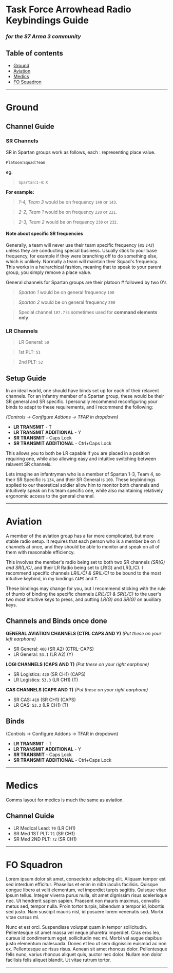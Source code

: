 # Task Force Arrowhead Radio Keybindings Guide
### *for the S7 Arma 3 community*

## Table of contents
- [Ground](#ground)
- [Aviation](#aviation)
- [Medics](#Medics)
- [FO Squadron](#FO-Squadron)

***

# Ground
## Channel Guide
### SR Channels 
SR in Spartan groups work as follows, each : representing place value.

`Platoon`:`Squad`:`Team`

eg.

> `Spartan`:`1-4`: `X`

**For example:**
> *1-4, Team 3* would be on frequency `140` or `143`.

> *2-2, Team 1* would be on frequency `220` or `221`.

> *2-3, Team 2* would be on frequency `230` or `232`.

#### Note about specific SR frequencies
Generally, a team will never use their team specific frequency (*ex `143`*) unless they are conducting special business. Usually stick to your base frequency, for example if they were branching off to do something else, which is unlikely. Normally a team will maintain their Squad's frequency. This works in a heirarchical fashion, meaning that to speak to your parent group, you simply remove a place value.

General channels for Spartan groups are their platoon # followed by two 0's

> *Spartan 1* would be on general frequency `100`

> *Spartan 2* would be on general frequency `200`

> Special channel `107.7` is sometimes used for **command elements only**.

### LR Channels

> LR General: `50`

> 1st PLT: `51`

> 2nd PLT: `52`

## Setup Guide
In an ideal world, one should have binds set up for each of their relavent channels. For an infantry member of a Spartan group, these would be their SR general and SR specific. I personally recommend reconfiguring your binds to adapt to these requirements, and I recommend the following:
 
*(Controls -> Configure Addons -> TFAR in dropdown)*
- **LR TRANSMIT** - T
- **LR TRANSMIT ADDITIONAL** - Y
- **SR TRANSMIT** - Caps Lock
- **SR TRANSMIT ADDITIONAL** - Ctrl+Caps Lock

This allows you to both be LR capable if you are placed in a position requiring one, while also allowing easy and intuitive switching between relavent SR channels. 

Lets imagine an infantryman who is a member of Spartan 1-3, Team 4, so their SR Specific is `134`, and their SR General is `100`. These keybindings applied to our theoretical soldier allow him to monitor both channels and intuitively speak on his team specific one, while also maintaining relatively ergonomic access to the general channel.

***
# Aviation
A member of the aviation group has a far more complicated, but more stable radio setup. It requires that each person who is a member be on 4 channels at once, and they should be able to monitor and speak on all of them with reasonable efficiency. 

This involves the member's radio being set to both two SR channels *(SR(G) and SR(L/C)*, and their LR Radio being set to LR(G) and LR(L/C). I recommend specific channels *LR(L/C) & SR(L/C)* to be bound to the most intuitive keybind, in my bindings `CAPS` and `T`. 

These bindings may change for you, but I recommend sticking with the rule of thumb of binding the specific channels *LR(L/C) & SR(L/C)* to the user's two most intuitive keys to press, and putting *LR(G) and SR(G)* on auxillary keys.

## Channels and Binds once done
**GENERAL AVIATION CHANNELS (CTRL CAPS AND Y)** *(Put these on your left earphone)*
- SR General: `400` (SR A2) (CTRL-CAPS)
- LR General: `53.1` (LR A2) (Y)

**LOGI CHANNELS (CAPS AND T)**  *(Put these on your right earphone)*
- SR Logistics: `420` (SR CH1) (CAPS)
- LR Logistics: `53.3` (LR CH1) (T)

**CAS CHANNELS (CAPS AND T)** *(Put these on your right earphone)*
- SR CAS: `410` (SR CH1) (CAPS)
- LR CAS: `53.2` (LR CH1) (T)

## Binds 
(Controls -> Configure Addons -> TFAR in dropdown)
- **LR TRANSMIT** - T
- **LR TRANSMIT ADDITIONAL** - Y
- **SR TRANSMIT** - Caps Lock
- **SR TRANSMIT ADDITIONAL** - Ctrl+Caps Lock
***
# Medics
Comms layout for medics is much the same as aviation.
## Channel Guide
- LR Medical Lead: `70` (LR CH1)
- SR Med 1ST PLT: `71` (SR CH1)
- SR Med 2ND PLT: `72` (SR CH1)
***
# FO Squadron
Lorem ipsum dolor sit amet, consectetur adipiscing elit. Aliquam tempor est sed interdum efficitur. Phasellus et enim in nibh iaculis facilisis. Quisque congue libero at velit elementum, vel imperdiet turpis sagittis. Quisque vitae ipsum tellus. Integer viverra purus nulla, sit amet dignissim risus scelerisque nec. Ut hendrerit sapien sapien. Praesent non mauris maximus, convallis metus sed, tempor nulla. Proin tortor turpis, bibendum a tempor id, lobortis sed justo. Nam suscipit mauris nisl, id posuere lorem venenatis sed. Morbi vitae cursus mi.

Nunc et est orci. Suspendisse volutpat quam in tempor sollicitudin. Pellentesque sit amet massa vel neque pharetra imperdiet. Cras eros leo, cursus id condimentum eget, sollicitudin nec mi. Morbi vel augue dapibus justo elementum malesuada. Donec et leo ut sem dignissim euismod ac non ex. Pellentesque ac risus risus. Aenean sit amet rhoncus dolor. Pellentesque felis nunc, varius rhoncus aliquet quis, auctor nec dolor. Nullam non dolor facilisis felis aliquet blandit. Ut vitae rutrum tortor.
***
